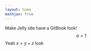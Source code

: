 ```yaml
---
layout: home
mathjax: true
---
```

<script type="text/javascript"> MathJax.Hub.Queue(["Typeset",MathJax.Hub]); </script>

Make Jelly site have a GitBook look!
$$a = 1$$
Yeah $x=y+z$ look
